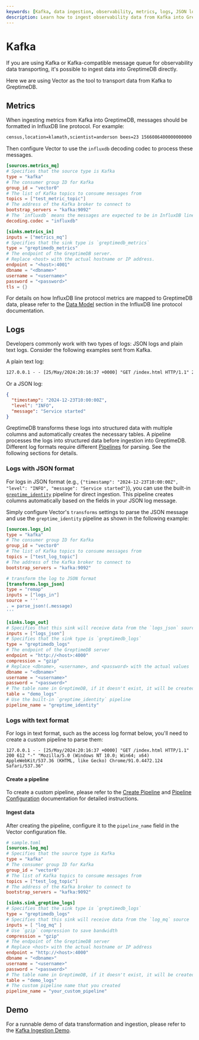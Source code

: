 ```yaml
---
keywords: [Kafka, data ingestion, observability, metrics, logs, JSON logs, text logs, Vector, InfluxDB line protocol]
description: Learn how to ingest observability data from Kafka into GreptimeDB using Vector. This guide covers metrics and logs ingestion, including JSON and text log formats, with detailed configuration examples.
---
```


# Kafka

If you are using Kafka or Kafka-compatible message queue for observability data
transporting, it's possible to ingest data into GreptimeDB directly.

Here we are using Vector as the tool to transport data from Kafka to GreptimeDB.

## Metrics

When ingesting metrics from Kafka into GreptimeDB, messages should be formatted in InfluxDB line protocol. For example:

```txt
census,location=klamath,scientist=anderson bees=23 1566086400000000000
```

Then configure Vector to use the `influxdb` decoding codec to process these messages.

```toml
[sources.metrics_mq]
# Specifies that the source type is Kafka
type = "kafka"
# The consumer group ID for Kafka
group_id = "vector0"
# The list of Kafka topics to consume messages from
topics = ["test_metric_topic"]
# The address of the Kafka broker to connect to
bootstrap_servers = "kafka:9092"
# The `influxdb` means the messages are expected to be in InfluxDB line protocol format.
decoding.codec = "influxdb"

[sinks.metrics_in]
inputs = ["metrics_mq"]
# Specifies that the sink type is `greptimedb_metrics`
type = "greptimedb_metrics"
# The endpoint of the GreptimeDB server.
# Replace <host> with the actual hostname or IP address.
endpoint = "<host>:4001"
dbname = "<dbname>"
username = "<username>"
password = "<password>"
tls = {}
```

For details on how InfluxDB line protocol metrics are mapped to GreptimeDB data, please refer to the [Data Model](/user-guide/ingest-data/for-iot/influxdb-line-protocol.md#data-model) section in the InfluxDB line protocol documentation.


## Logs

Developers commonly work with two types of logs: JSON logs and plain text logs.
Consider the following examples sent from Kafka.

A plain text log:

```txt
127.0.0.1 - - [25/May/2024:20:16:37 +0000] "GET /index.html HTTP/1.1" 200 612 "-" "Mozilla/5.0 (Windows NT 10.0; Win64; x64) AppleWebKit/537.36 (KHTML, like Gecko) Chrome/91.0.4472.124 Safari/537.36"
```

Or a JSON log:

```json
{
  "timestamp": "2024-12-23T10:00:00Z",
  "level": "INFO",
  "message": "Service started"
}
```

GreptimeDB transforms these logs into structured data with multiple columns and automatically creates the necessary tables.
A pipeline processes the logs into structured data before ingestion into GreptimeDB. Different log formats require different [Pipelines](/user-guide/logs/quick-start.md#write-logs-by-pipeline) for parsing. See the following sections for details.

### Logs with JSON format

For logs in JSON format (e.g., `{"timestamp": "2024-12-23T10:00:00Z", "level": "INFO", "message": "Service started"}`),
you can use the built-in [`greptime_identity`](/logs/manage-pipelines.md#greptime_identity) pipeline for direct ingestion.
This pipeline creates columns automatically based on the fields in your JSON log message.

Simply configure Vector's `transforms` settings to parse the JSON message and use the `greptime_identity` pipeline as shown in the following example:

```toml
[sources.logs_in]
type = "kafka"
# The consumer group ID for Kafka
group_id = "vector0"
# The list of Kafka topics to consume messages from
topics = ["test_log_topic"]
# The address of the Kafka broker to connect to
bootstrap_servers = "kafka:9092"

# transform the log to JSON format
[transforms.logs_json]
type = "remap"
inputs = ["logs_in"]
source = '''
. = parse_json!(.message)
'''

[sinks.logs_out]
# Specifies that this sink will receive data from the `logs_json` source
inputs = ["logs_json"]
# Specifies that the sink type is `greptimedb_logs`
type = "greptimedb_logs"
# The endpoint of the GreptimeDB server
endpoint = "http://<host>:4000"
compression = "gzip"
# Replace <dbname>, <username>, and <password> with the actual values
dbname = "<dbname>"
username = "<username>"
password = "<password>"
# The table name in GreptimeDB, if it doesn't exist, it will be created automatically
table = "demo_logs"
# Use the built-in `greptime_identity` pipeline
pipeline_name = "greptime_identity"
```

### Logs with text format

For logs in text format, such as the access log format below, you'll need to create a custom pipeline to parse them:

```
127.0.0.1 - - [25/May/2024:20:16:37 +0000] "GET /index.html HTTP/1.1" 200 612 "-" "Mozilla/5.0 (Windows NT 10.0; Win64; x64) AppleWebKit/537.36 (KHTML, like Gecko) Chrome/91.0.4472.124 Safari/537.36"
```

#### Create a pipeline

To create a custom pipeline,
please refer to the [Create Pipeline](/user-guide/logs/quick-start.md#create-a-pipeline)
and [Pipeline Configuration](/user-guide/logs/pipeline-config.md) documentation for detailed instructions.

#### Ingest data

After creating the pipeline, configure it to the `pipeline_name` field in the Vector configuration file.

```toml
# sample.toml
[sources.log_mq]
# Specifies that the source type is Kafka
type = "kafka"
# The consumer group ID for Kafka
group_id = "vector0"
# The list of Kafka topics to consume messages from
topics = ["test_log_topic"]
# The address of the Kafka broker to connect to
bootstrap_servers = "kafka:9092"

[sinks.sink_greptime_logs]
# Specifies that the sink type is `greptimedb_logs`
type = "greptimedb_logs"
# Specifies that this sink will receive data from the `log_mq` source
inputs = [ "log_mq" ]
# Use `gzip` compression to save bandwidth
compression = "gzip"
# The endpoint of the GreptimeDB server
# Replace <host> with the actual hostname or IP address
endpoint = "http://<host>:4000"
dbname = "<dbname>"
username = "<username>"
password = "<password>"
# The table name in GreptimeDB, if it doesn't exist, it will be created automatically
table = "demo_logs"
# The custom pipeline name that you created
pipeline_name = "your_custom_pipeline"
```

## Demo

For a runnable demo of data transformation and ingestion, please refer to the [Kafka Ingestion Demo](https://github.com/GreptimeTeam/demo-scene/tree/main/kafka-ingestion).

